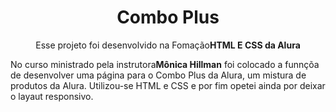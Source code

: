 <h1 align ="center">Combo Plus</h1>
<p align="center">Esse projeto foi desenvolvido na Fomação<strong>HTML E CSS da Alura</strong></p>
<p> No curso ministrado pela instrutora<strong>Mônica Hillman</strong> foi colocado a funnçõa de desenvolver uma página para o Combo Plus da Alura, um mistura de produtos da Alura. Utilizou-se HTML e CSS e por fim opetei ainda por deixar o layaut responsivo.